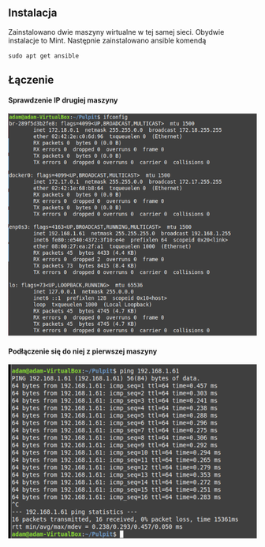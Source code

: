 ## Instalacja
Zainstalowano dwie maszyny wirtualne w tej samej sieci. Obydwie instalacje to Mint. Następnie zainstalowano ansible komendą
```
sudo apt get ansible
```
## Łączenie
#### Sprawdzenie IP drugiej maszyny
![Screen1](01-ip.PNG)
#### Podłączenie się do niej z pierwszej maszyny
![Screen2](02-ping.PNG)